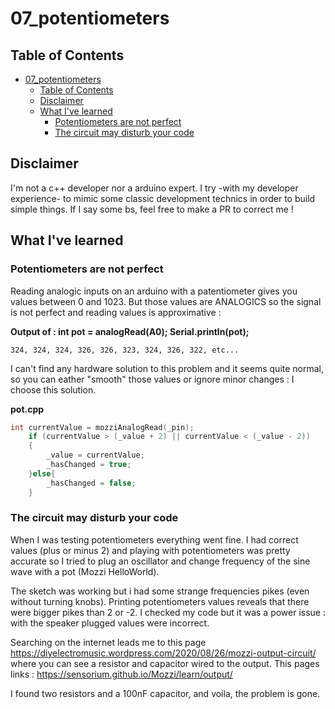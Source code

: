 # 07_potentiometers
## Table of Contents
- [07_potentiometers](#07_potentiometers)
  - [Table of Contents](#table-of-contents)
  - [Disclaimer](#disclaimer)
  - [What I've learned](#what-ive-learned)
    - [Potentiometers are not perfect](#potentiometers-are-not-perfect)
    - [The circuit may disturb your code](#the-circuit-may-disturb-your-code)
   
## Disclaimer
I'm not a c++ developer nor a arduino expert. I try -with my developer experience- to mimic some classic development technics in order to build simple things. If I say some bs, feel free to make a PR to correct me ! 
## What I've learned
### Potentiometers are not perfect
Reading analogic inputs on an arduino with a patentiometer gives you values between 0 and 1023. But those values are ANALOGICS so the signal is not perfect and reading values is approximative :

**Output of :
int pot = analogRead(A0);
Serial.println(pot);**

```324, 324, 324, 326, 326, 323, 324, 326, 322, etc...``` 

I can't find any hardware solution to this problem and it seems quite normal, so you can eather "smooth" those values or ignore minor changes : I choose this solution.

**pot.cpp**
```cpp
int currentValue = mozziAnalogRead(_pin); 
    if (currentValue > (_value + 2) || currentValue < (_value - 2))
    {
        _value = currentValue;
        _hasChanged = true;
    }else{
        _hasChanged = false;
    }   
```

### The circuit may disturb your code

When I was testing potentiometers everything went fine. I had correct values (plus or minus 2) and playing with potentiometers was pretty accurate so I tried to plug an oscillator and change frequency of the sine wave with a pot (Mozzi HelloWorld). 

The sketch was working but i had some strange frequencies pikes (even without turning knobs). Printing potentiometers values reveals that there were bigger pikes than 2 or -2. I checked my code but it was a power issue : with the speaker plugged values were incorrect. 

Searching on the internet leads me to this page https://diyelectromusic.wordpress.com/2020/08/26/mozzi-output-circuit/
where you can see a resistor and capacitor wired to the output.
This pages links : https://sensorium.github.io/Mozzi/learn/output/ 

I found two resistors and a 100nF capacitor, and voila, the problem is gone. 




